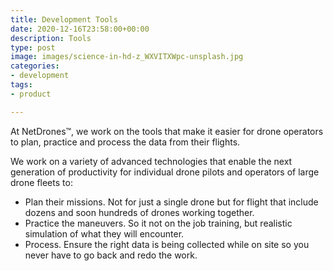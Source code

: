 ```yaml
---
title: Development Tools
date: 2020-12-16T23:58:00+00:00
description: Tools
type: post
image: images/science-in-hd-z_WXVITXWpc-unsplash.jpg
categories:
- development
tags:
- product

---
```

At NetDrones&trade;, we work on the tools that make it easier for drone
operators to plan, practice and process the data from their flights.

We work on a variety of advanced technologies that enable the next generation
of productivity for individual drone pilots and operators of large drone fleets
to:

- Plan their missions. Not for just a single drone but for flight that include
    dozens and soon hundreds of drones working together.
- Practice the maneuvers. So it not on the job training, but realistic
    simulation of what they will encounter.
- Process. Ensure the right data is being collected while on site so you never
    have to go back and redo the work.
